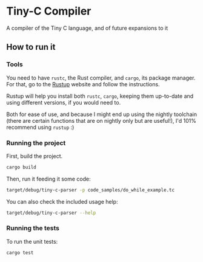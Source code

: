 # Tiny-C Compiler
A compiler of the Tiny C language, and of future expansions to it

## How to run it

### Tools

You need to have `rustc`, the Rust compiler, and `cargo`, its package manager. For that, go to the [Rustup](https://rustup.rs/) website and follow the instructions.

Rustup will help you install both `rustc`, `cargo`, keeping them up-to-date and using different versions, if you would need to.

Both for ease of use, and because I might end up using the nightly toolchain (there are certain functions that are on nightly only but are useful!), I'd 101% recommend using `rustup` :)

### Running the project

First, build the project.

```bash
cargo build
```

Then, run it feeding it some code:

```bash
target/debug/tiny-c-parser -p code_samples/do_while_example.tc
```

You can also check the included usage help:

```bash
target/debug/tiny-c-parser --help
```

### Running the tests

To run the unit tests:

```bash
cargo test
```

